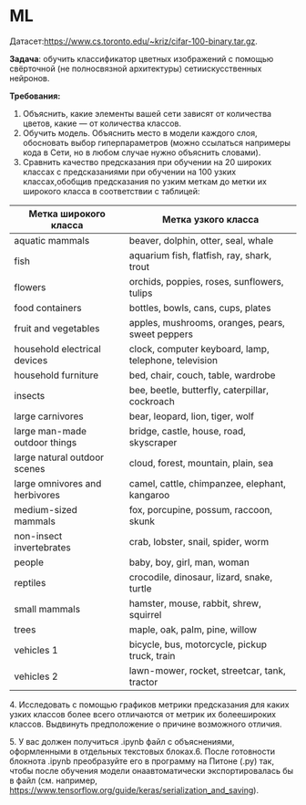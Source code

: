 # ML

Датасет:https://www.cs.toronto.edu/~kriz/cifar-100-binary.tar.gz.

**Задача**: обучить классификатор цветных изображений с помощью свёрточной (не полносвязной архитектуры) сетиискусственных нейронов.

**Требования:**
1. Объяснить, какие элементы вашей сети зависят от количества цветов, какие — от количества классов.
2. Обучить модель. Объяснить место в модели каждого слоя, обосновать выбор гиперпараметров (можно ссылаться напримеры кода в Сети, но в любом случае нужно объяснить словами). 
3. Сравнить качество предсказания при обучении на 20 широких классах с предсказаниями при обучении на 100 узких классах,обобщив предсказания по узким меткам до метки их широкого класса в соответствии с таблицей:

| Метка широкого класса | Метка узкого класса |
| ------------- | ------------- |
| aquatic mammals | beaver, dolphin, otter, seal, whale |
| fish | aquarium fish, flatfish, ray, shark, trout |
| flowers | orchids, poppies, roses, sunflowers, tulips |
| food containers | bottles, bowls, cans, cups, plates |
| fruit and vegetables | apples, mushrooms, oranges, pears, sweet peppers |
| household electrical devices| clock, computer keyboard, lamp, telephone, television |
| household furniture | bed, chair, couch, table, wardrobe |
| insects | bee, beetle, butterfly, caterpillar, cockroach |
| large carnivores | bear, leopard, lion, tiger, wolf |
| large man-made outdoor things | bridge, castle, house, road, skyscraper |
| large natural outdoor scenes | cloud, forest, mountain, plain, sea |
| large omnivores and herbivores | camel, cattle, chimpanzee, elephant, kangaroo |
| medium-sized mammals | fox, porcupine, possum, raccoon, skunk |
| non-insect invertebrates | crab, lobster, snail, spider, worm |
| people | baby, boy, girl, man, woman |
| reptiles | crocodile, dinosaur, lizard, snake, turtle |
| small mammals | hamster, mouse, rabbit, shrew, squirrel |
| trees | maple, oak, palm, pine, willow |
| vehicles 1 | bicycle, bus, motorcycle, pickup truck, train |
| vehicles 2 | lawn-mower, rocket, streetcar, tank, tractor |

4\. Исследовать с помощью графиков метрики предсказания для каких узких классов более всего отличаются от метрик их болеешироких классов. Выдвинуть предположение о причине возможного отличия.

5\. У вас должен получиться .ipynb файл с объяснениями, оформленными в отдельных текстовых блоках.6. После готовности блокнота .ipynb преобразуйте его в  программу на Питоне (.py) так, чтобы после обучения модели онаавтоматически экспортировалась бы в файл (см. например, https://www.tensorflow.org/guide/keras/serialization_and_saving).

